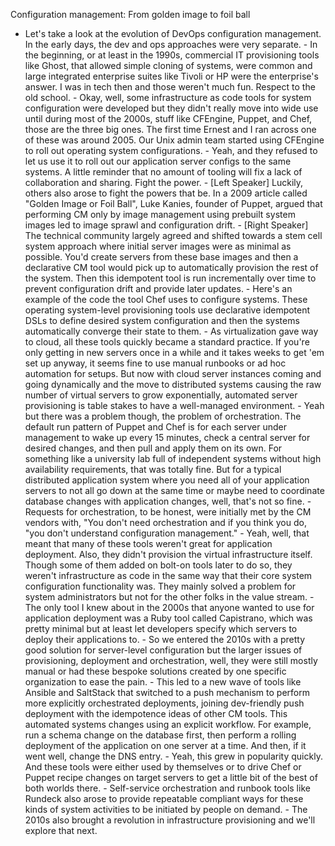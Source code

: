 Configuration management: From golden image to foil ball
- Let's take a look at the evolution of DevOps configuration management. In the early days, the dev and ops approaches were very separate. - In the beginning, or at least in the 1990s, commercial IT provisioning tools like Ghost, that allowed simple cloning of systems, were common and large integrated enterprise suites like Tivoli or HP were the enterprise's answer. I was in tech then and those weren't much fun. Respect to the old school. - Okay, well, some infrastructure as code tools for system configuration were developed but they didn't really move into wide use until during most of the 2000s, stuff like CFEngine, Puppet, and Chef, those are the three big ones. The first time Ernest and I ran across one of these was around 2005. Our Unix admin team started using CFEngine to roll out operating system configurations. - Yeah, and they refused to let us use it to roll out our application server configs to the same systems. A little reminder that no amount of tooling will fix a lack of collaboration and sharing. Fight the power. - [Left Speaker] Luckily, others also arose to fight the powers that be. In a 2009 article called "Golden Image or Foil Ball", Luke Kanies, founder of Puppet, argued that performing CM only by image management using prebuilt system images led to image sprawl and configuration drift. - [Right Speaker] The technical community largely agreed and shifted towards a stem cell system approach where initial server images were as minimal as possible. You'd create servers from these base images and then a declarative CM tool would pick up to automatically provision the rest of the system. Then this idempotent tool is run incrementally over time to prevent configuration drift and provide later updates. - Here's an example of the code the tool Chef uses to configure systems. These operating system-level provisioning tools use declarative idempotent DSLs to define desired system configuration and then the systems automatically converge their state to them. - As virtualization gave way to cloud, all these tools quickly became a standard practice. If you're only getting in new servers once in a while and it takes weeks to get 'em set up anyway, it seems fine to use manual runbooks or ad hoc automation for setups. But now with cloud server instances coming and going dynamically and the move to distributed systems causing the raw number of virtual servers to grow exponentially, automated server provisioning is table stakes to have a well-managed environment. - Yeah but there was a problem though, the problem of orchestration. The default run pattern of Puppet and Chef is for each server under management to wake up every 15 minutes, check a central server for desired changes, and then pull and apply them on its own. For something like a university lab full of independent systems without high availability requirements, that was totally fine. But for a typical distributed application system where you need all of your application servers to not all go down at the same time or maybe need to coordinate database changes with application changes, well, that's not so fine. - Requests for orchestration, to be honest, were initially met by the CM vendors with, "You don't need orchestration and if you think you do, "you don't understand configuration management." - Yeah, well, that meant that many of these tools weren't great for application deployment. Also, they didn't provision the virtual infrastructure itself. Though some of them added on bolt-on tools later to do so, they weren't infrastructure as code in the same way that their core system configuration functionality was. They mainly solved a problem for system administrators but not for the other folks in the value stream. - The only tool I knew about in the 2000s that anyone wanted to use for application deployment was a Ruby tool called Capistrano, which was pretty minimal but at least let developers specify which servers to deploy their applications to. - So we entered the 2010s with a pretty good solution for server-level configuration but the larger issues of provisioning, deployment and orchestration, well, they were still mostly manual or had these bespoke solutions created by one specific organization to ease the pain. - This led to a new wave of tools like Ansible and SaltStack that switched to a push mechanism to perform more explicitly orchestrated deployments, joining dev-friendly push deployment with the idempotence ideas of other CM tools. This automated systems changes using an explicit workflow. For example, run a schema change on the database first, then perform a rolling deployment of the application on one server at a time. And then, if it went well, change the DNS entry. - Yeah, this grew in popularity quickly. And these tools were either used by themselves or to drive Chef or Puppet recipe changes on target servers to get a little bit of the best of both worlds there. - Self-service orchestration and runbook tools like Rundeck also arose to provide repeatable compliant ways for these kinds of system activities to be initiated by people on demand. - The 2010s also brought a revolution in infrastructure provisioning and we'll explore that next.